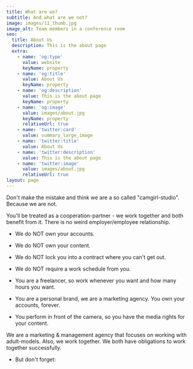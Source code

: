 ```yaml
---
title: What are we?
subtitle: And what are we not?
image: images/11_thumb.jpg
image_alt: Team members in a conference room
seo:
  title: About Us
  description: This is the about page
  extra:
    - name: 'og:type'
      value: website
      keyName: property
    - name: 'og:title'
      value: About Us
      keyName: property
    - name: 'og:description'
      value: This is the about page
      keyName: property
    - name: 'og:image'
      value: images/about.jpg
      keyName: property
      relativeUrl: true
    - name: 'twitter:card'
      value: summary_large_image
    - name: 'twitter:title'
      value: About Us
    - name: 'twitter:description'
      value: This is the about page
    - name: 'twitter:image'
      value: images/about.jpg
      relativeUrl: true
layout: page
---
```

Don't make the mistake and think we are a so called "camgirl-studio". Because we are not. 

You'll be treated as a cooperation-partner - we work together and both benefit from it. There is no weird employer/employee relationship. 




*   We do NOT own your accounts.

*   We do NOT own your content.

*   We do NOT lock you into a contract where you can't get out.

*   We do NOT require a work schedule from you.

*   You are a freelancer, so work whenever you want and how many hours you want.

*   You are a personal brand, we are a marketing agency. You own your accounts, forever.

*   You perform in front of the camera, so you have the media rights for your content.



We are a marketing & management agency that focuses on working with adult-models.
Also, we work together. 
We both have obligations to work together successfully.

*   But don't forget:
